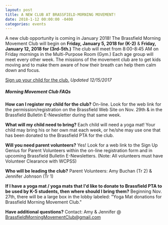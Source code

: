 ```yaml
---
layout: post
title: A NEW CLUB AT BRASSFIELD-MORNING MOVEMENT!
date: 2018-1-12 00:00:00 -0400
categories: events
---
```

A new club opportunity is coming in January 2018! The Brassfield Morning Movement Club will begin on **Friday, January 5, 2018 for (K-2)** & **Friday, January 12, 2018 for (3rd-5th.)** The club will meet from 8:00-8:45 AM on Friday mornings in the Multi-Purpose Room (Gym.) Each age group will meet every other week. The missions of the movement club are to get kids moving and to make them aware of how their breath can help them calm down and focus.  

[Sign up your child for the club.](https://docs.google.com/spreadsheets/d/1ljsVXBXHPhOyiy5UzYjK7zgn6C1o1W4IT0RQf35iuHU/edit?usp=sharing) *Updated 12/15/2017* 

##### Morning Movement Club FAQs

**How can I register my child for the club?** On-line. Look for the web link for the permission/registration on the Brassfield Web Site on Nov. 29th & in the Brassfield Bulletin E-Newsletter during that same week.

**What will my child need to bring?** Each child will need a yoga mat! Your child may bring his or her own mat each week, or he/she may use one that has been donated to the Brassfield PTA for the club. 

**Will you need parent volunteers?** Yes! Look for a web link to the Sign Up Genius for Parent Volunteers within the on-line registration form and in upcoming Brassfield Bulletin E-Newsletters. (Note: All volunteers must have Volunteer Clearance with WCPSS) 

**Who will be leading the club?**  Parent Volunteers: Amy Buchan (Tr 2) & Jennifer Johnson (Tr 1) 

**If I have a yoga mat / yoga mats that I'd like to donate to Brassfield PTA to be used by K-5 students, then where should I bring them?** Beginning Nov. 27th, there will be a large box in the lobby labeled: "Yoga Mat donations for Brassfield Morning Movement Club."

**Have additional questions?** Contact: Amy & Jennifer @ [BrassfieldMorningMovementClub@gmail.com](mailto:BrassfieldMorningMovementClub@gmail.com)
